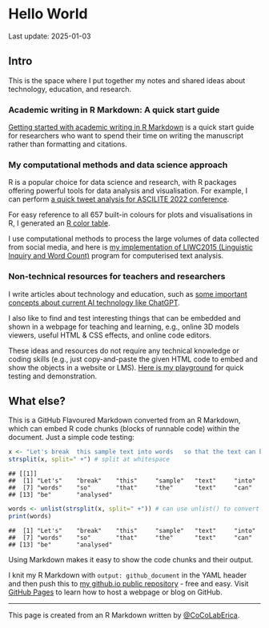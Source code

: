 Hello World
================
Last update: 2025-01-03

## Intro

This is the space where I put together my notes and shared ideas about
technology, education, and research.

### Academic writing in R Markdown: A quick start guide

<a
href="https://docs.google.com/document/d/1SnHqZ_aLyog7oTKQciTlyt4eNtAA-fOAylwiQl-m2GE/edit?usp=sharing"
target="_blank">Getting started with academic writing in R Markdown</a>
is a quick start guide for researchers who want to spend their time on
writing the manuscript rather than formatting and citations.

### My computational methods and data science approach

R is a popular choice for data science and research, with R packages
offering powerful tools for data analysis and visualisation. For
example, I can perform
<a href="https://cocolaberica.github.io/ascilite22" target="_blank">a
quick tweet analysis for ASCILITE 2022 conference</a>.

For easy reference to all 657 built-in colours for plots and
visualisations in R, I generated an
<a href="https://cocolaberica.github.io/rcolortable" target="_blank">R
color table</a>.

I use computational methods to process the large volumes of data
collected from social media, and here is
<a href="https://github.com/CoCoLabErica/LIWC2015" target="_blank">my
implementation of LIWC2015 (Linguistic Inquiry and Word Count)</a>
program for computerised text analysis.

### Non-technical resources for teachers and researchers

I write articles about technology and education, such as <a
href="https://educational-innovation.sydney.edu.au/teaching@sydney/what-teachers-and-students-should-know-about-ai-in-2023/"
target="_blank">some important concepts about current AI technology like
ChatGPT</a>.

I also like to find and test interesting things that can be embedded and
shown in a webpage for teaching and learning, e.g., online 3D models
viewers, useful HTML & CSS effects, and online code editors.

These ideas and resources do not require any technical knowledge or
coding skills (e.g., just copy-and-paste the given HTML code to embed
and show the objects in a website or LMS).
<a href="https://sites.google.com/view/cocolaberica"
target="_blank">Here is my playground</a> for quick testing and
demonstration.

## What else?

This is a GitHub Flavoured Markdown converted from an R Markdown, which
can embed R code chunks (blocks of runnable code) within the document.
Just a simple code testing:

``` r
x <- "Let's break  this sample text into words   so that the text can be analysed"
strsplit(x, split=" +") # split at whitespace
```

    ## [[1]]
    ##  [1] "Let's"    "break"    "this"     "sample"   "text"     "into"    
    ##  [7] "words"    "so"       "that"     "the"      "text"     "can"     
    ## [13] "be"       "analysed"

``` r
words <- unlist(strsplit(x, split=" +")) # can use unlist() to convert the resulting list to a vector for further processing
print(words)
```

    ##  [1] "Let's"    "break"    "this"     "sample"   "text"     "into"    
    ##  [7] "words"    "so"       "that"     "the"      "text"     "can"     
    ## [13] "be"       "analysed"

Using Markdown makes it easy to show the code chunks and their output.

I knit my R Markdown with `output: github_document` in the YAML header
and then push this to
<a href="https://github.com/CoCoLabErica/cocolaberica.github.io"
target="_blank">my github.io public repository</a> - free and easy.
Visit
<a href="https://pages.github.com/" target="_blank">GitHub Pages</a> to
learn how to host a webpage or blog on GitHub.

------------------------------------------------------------------------

This page is created from an R Markdown written by
[@CoCoLabErica](https://www.youtube.com/@CoCoLabErica/about).
